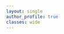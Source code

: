 ```yaml
---
layout: single 
author_profile: true
classes: wide
---
```

<img src="{{ site.url }}{{ site.baseurl }}/assets/images/homesplash.webp" alt="">
